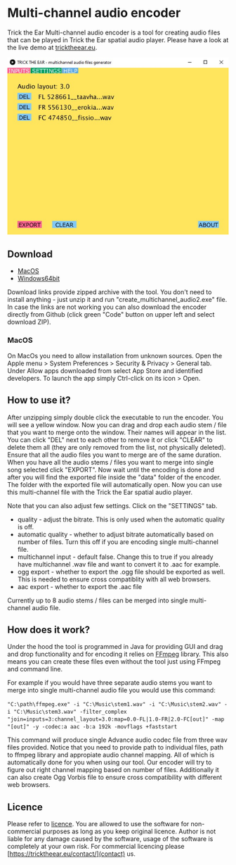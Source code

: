 # Multi-channel audio encoder

Trick the Ear Multi-channel audio encoder is a tool for creating audio files that can be played in Trick the Ear spatial audio player. Please have a look at the live demo at [tricktheear.eu](https://tricktheear.eu/).

![Encoder screenshot](./img/encoder_screenshot.jpg)

## Download
* [MacOS](https://mega.nz/file/URgSzDDa#iV62VSkcKXTXX1OZ--E6CitO6VFUvgkgLsJXFOtLNmw)
* [Windows64bit](https://mega.nz/file/Edxi0JTA#hz0Y7jIzgPrMh51VwGStgNk0GhnEQyEDzMLeAprDnHM)

Download links provide zipped archive with the tool. You don't need to install anything - just unzip it and run "create_multichannel_audio2.exe" file. In case the links are not working you can also download the encoder directly from Github (click green "Code" button on upper left and select download ZIP).

### MacOS
On MacOs you need to allow installation from unknown sources. Open the Apple menu > System Preferences > Security & Privacy > General tab. Under Allow apps downloaded from select App Store and identified developers. To launch the app simply Ctrl-click on its icon > Open.

## How to use it?
After unzipping simply double click the executable to run the encoder. You will see a yellow window. Now you can drag and drop each audio stem / file that you want to merge onto the window. Their names will appear in the list. You can click "DEL" next to each other to remove it or click "CLEAR" to delete them all (they are only removed from the list, not physically deleted). Ensure that all the audio files you want to merge are of the same duration. When you have all the audio stems / files you want to merge into single song selected click "EXPORT". Now wait until the encoding is done and after you will find the exported file inside the "data" folder of the encoder. The folder with the exported file will automatically open. Now you can use this multi-channel file with the Trick the Ear spatial audio player.

Note that you can also adjust few settings. Click on the "SETTINGS" tab.  
* quality - adjust the bitrate. This is only used when the automatic quality is off. 
* automatic quality - whether to adjust bitrate automatically based on number of files. Turn this off if you are encoding single multi-channel file.
* multichannel input - default false. Change this to true if you already have multichannel .wav file and want to convert it to .aac for example.
* ogg export - whether to export the .ogg file should be exported as well. This is needed to ensure cross compatiblity with all web browsers. 
* aac export - whether to export the .aac file
				 
Currently up to 8 audio stems / files can be merged into single multi-channel audio file. 

## How does it work?
Under the hood the tool is programmed in Java for providing GUI and drag and drop functionality and for encoding it relies on [FFmpeg](https://ffmpeg.org/) library. This also means you can create these files even without the tool just using FFmpeg and command line.

For example if you would have three separate audio stems you want to merge into single multi-channel audio file you would use this command:

`"C:\path\ffmpeg.exe" -i "C:\Music\stem1.wav" -i "C:\Music\stem2.wav" -i "C:\Music\stem3.wav" -filter_complex "join=inputs=3:channel_layout=3.0:map=0.0-FL|1.0-FR|2.0-FC[out]" -map "[out]" -y -codec:a aac -b:a 192k -movflags +faststart`

This command will produce single Advance audio codec file from three wav files provided. Notice that you need to provide path to individual files, path to ffmpeg library and appropiate audio channel mapping. All of which is automatically done for you when using our tool. Our encoder will try to figure out right channel mapping based on number of files. Additionally it can also create Ogg Vorbis file to ensure cross compatibility with different web browsers.

## Licence
Please refer to [licence](./licence_disclaimer.txt). You are allowed to use the software for non-commercial purposes as long as you keep original licence. Author is not liable for any damage caused by the software, usage of the software is completely at your own risk. For commercial licencing please [https://tricktheear.eu/contact/](contact) us.   